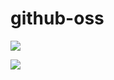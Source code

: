 # github-oss


![](http://file.ij34.com/images/repo/github-oss/20220804105950.jpg)







![](http://file.ij34.com/images/repo/github-oss/20220804110149.jpg)